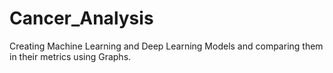 # Cancer_Analysis
Creating Machine Learning and Deep Learning Models and comparing them in their metrics using Graphs.
